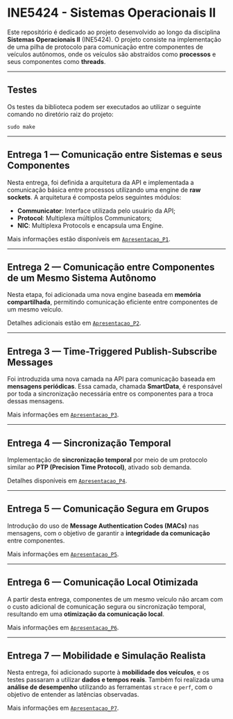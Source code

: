 # INE5424 - Sistemas Operacionais II

Este repositório é dedicado ao projeto desenvolvido ao longo da disciplina **Sistemas Operacionais II** (INE5424). O projeto consiste na implementação de uma pilha de protocolo para comunicação entre componentes de veículos autônomos, onde os veículos são abstraídos como **processos** e seus componentes como **threads**.

---

## Testes

Os testes da biblioteca podem ser executados ao utilizar o seguinte comando no diretório raiz do projeto:

```
sudo make
```

---

## Entrega 1 — Comunicação entre Sistemas e seus Componentes

Nesta entrega, foi definida a arquitetura da API e implementada a comunicação básica entre processos utilizando uma engine de **raw sockets**. A arquitetura é composta pelos seguintes módulos:

- **Communicator**: Interface utilizada pelo usuário da API;
- **Protocol**: Multiplexa múltiplos Communicators;
- **NIC**: Multiplexa Protocols e encapsula uma Engine.

Mais informações estão disponíveis em [`Apresentacao_P1`](doc/Apresentacao_P1.pdf).

---

## Entrega 2 — Comunicação entre Componentes de um Mesmo Sistema Autônomo

Nesta etapa, foi adicionada uma nova engine baseada em **memória compartilhada**, permitindo comunicação eficiente entre componentes de um mesmo veículo.

Detalhes adicionais estão em [`Apresentacao_P2`](doc/Apresentacao_P2.pdf).

---

## Entrega 3 — Time-Triggered Publish-Subscribe Messages

Foi introduzida uma nova camada na API para comunicação baseada em **mensagens periódicas**. Essa camada, chamada **SmartData**, é responsável por toda a sincronização necessária entre os componentes para a troca dessas mensagens.

Mais informações em [`Apresentacao_P3`](doc/Apresentacao_P3.pdf).

---

## Entrega 4 — Sincronização Temporal

Implementação de **sincronização temporal** por meio de um protocolo similar ao **PTP (Precision Time Protocol)**, ativado sob demanda.

Detalhes disponíveis em [`Apresentacao_P4`](doc/Apresentacao_P4.pdf).

---

## Entrega 5 — Comunicação Segura em Grupos

Introdução do uso de **Message Authentication Codes (MACs)** nas mensagens, com o objetivo de garantir a **integridade da comunicação** entre componentes.

Mais informações em [`Apresentacao_P5`](doc/Apresentacao_P5.pdf).

---

## Entrega 6 — Comunicação Local Otimizada

A partir desta entrega, componentes de um mesmo veículo não arcam com o custo adicional de comunicação segura ou sincronização temporal, resultando em uma **otimização da comunicação local**.

Mais informações em [`Apresentacao_P6`](doc/Apresentacao_P6.pdf).

---

## Entrega 7 — Mobilidade e Simulação Realista

Nesta entrega, foi adicionado suporte à **mobilidade dos veículos**, e os testes passaram a utilizar **dados e tempos reais**. Também foi realizada uma **análise de desempenho** utilizando as ferramentas `strace` e `perf`, com o objetivo de entender as latências observadas.

Mais informações em [`Apresentacao_P7`](doc/Apresentacao_P7.pdf).

